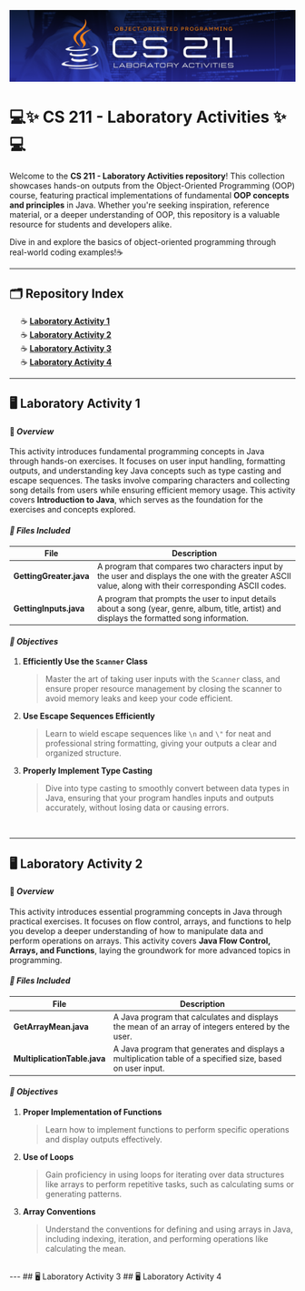 <p align="center">
   <img src="ReadMe/header.png" alt="Header style="max-width: 100%; height: auto;">
</p>

# 💻✨ CS 211 - Laboratory Activities ✨💻

Welcome to the **CS 211 - Laboratory Activities repository**! This collection showcases hands-on outputs from the Object-Oriented Programming (OOP) course, featuring practical implementations of fundamental **OOP concepts and principles** in Java. Whether you're seeking inspiration, reference material, or a deeper understanding of OOP, this repository is a valuable resource for students and developers alike.

Dive in and explore the basics of object-oriented programming through real-world coding examples!☕

---
## 🗂️ **Repository Index**
&nbsp;&nbsp;&nbsp;&nbsp; ☕ [**Laboratory Activity 1**](#lab1)  
&nbsp;&nbsp;&nbsp;&nbsp; ☕ [**Laboratory Activity 2**](#lab2)  
&nbsp;&nbsp;&nbsp;&nbsp; ☕ [**Laboratory Activity 3**](#lab3)  
&nbsp;&nbsp;&nbsp;&nbsp; ☕ [**Laboratory Activity 4**](#lab4)

---

## <a id="lab1"> 🖥️ Laboratory Activity 1 </a>

#### 🌟 *Overview*  
This activity introduces fundamental programming concepts in Java through hands-on exercises. It focuses on user input handling, formatting outputs, and understanding key Java concepts such as type casting and escape sequences. The tasks involve comparing characters and collecting song details from users while ensuring efficient memory usage. This activity covers **Introduction to Java**, which serves as the foundation for the exercises and concepts explored.

#### *📂 Files Included*  

| **File**               | **Description**                                                                                 |
|------------------------|---------------------------------------------------------------------------------------------|
| **GettingGreater.java** | A program that compares two characters input by the user and displays the one with the greater ASCII value, along with their corresponding ASCII codes.  |
| **GettingInputs.java**  | A program that prompts the user to input details about a song (year, genre, album, title, artist) and displays the formatted song information. |

#### *🎯 Objectives*  

1. **Efficiently Use the `Scanner` Class**  
   > Master the art of taking user inputs with the `Scanner` class, and ensure proper resource management by closing the scanner to avoid memory leaks and keep your code efficient.

2. **Use Escape Sequences Efficiently**  
   > Learn to wield escape sequences like `\n` and `\"` for neat and professional string formatting, giving your outputs a clear and organized structure.

3. **Properly Implement Type Casting**  
   > Dive into type casting to smoothly convert between data types in Java, ensuring that your program handles inputs and outputs accurately, without losing data or causing errors.

</br>

---

## <a id="lab2"> 🖥️ Laboratory Activity 2 </a>
#### 🌟 *Overview*  
This activity introduces essential programming concepts in Java through practical exercises. It focuses on flow control, arrays, and functions to help you develop a deeper understanding of how to manipulate data and perform operations on arrays. This activity covers **Java Flow Control, Arrays, and Functions**, laying the groundwork for more advanced topics in programming.

#### *📂 Files Included*  

| **File**                    | **Description**                                                                                  |
|-----------------------------|--------------------------------------------------------------------------------------------------|
| **GetArrayMean.java**        | A Java program that calculates and displays the mean of an array of integers entered by the user. |
| **MultiplicationTable.java** | A Java program that generates and displays a multiplication table of a specified size, based on user input. |

#### *🎯 Objectives*  

1. **Proper Implementation of Functions**  
   > Learn how to implement functions to perform specific operations and display outputs effectively.

2. **Use of Loops**  
   > Gain proficiency in using loops for iterating over data structures like arrays to perform repetitive tasks, such as calculating sums or generating patterns.

3. **Array Conventions**  
   > Understand the conventions for defining and using arrays in Java, including indexing, iteration, and performing operations like calculating the mean.

</br>
---
## <a id="lab3"> 🖥️ Laboratory Activity 3 </a>
## <a id="lab4"> 🖥️ Laboratory Activity 4 </a>
